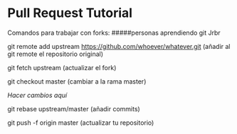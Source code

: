 # Pull Request Tutorial

Comandos para trabajar con forks:
#####personas aprendiendo git Jrbr


git remote add upstream https://github.com/whoever/whatever.git  (añadir al git remote el repositorio original)

git fetch upstream (actualizar el fork)

git checkout master (cambiar a la rama master)

*Hacer cambios aquí*

git rebase upstream/master (añadir commits)

git push -f origin master  (actualizar tu repositorio)
